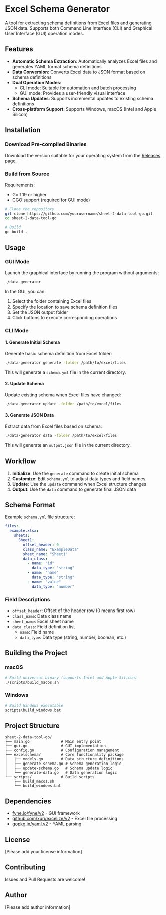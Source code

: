 # Excel Schema Generator

A tool for extracting schema definitions from Excel files and generating JSON data. Supports both Command Line Interface (CLI) and Graphical User Interface (GUI) operation modes.

## Features

- **Automatic Schema Extraction**: Automatically analyzes Excel files and generates YAML format schema definitions
- **Data Conversion**: Converts Excel data to JSON format based on schema definitions
- **Dual Operation Modes**:
  - CLI mode: Suitable for automation and batch processing
  - GUI mode: Provides a user-friendly visual interface
- **Schema Updates**: Supports incremental updates to existing schema definitions
- **Cross-platform Support**: Supports Windows, macOS (Intel and Apple Silicon)

## Installation

### Download Pre-compiled Binaries
Download the version suitable for your operating system from the [Releases](https://github.com/yourusername/sheet-2-data-tool-go/releases) page.

### Build from Source

Requirements:
- Go 1.19 or higher
- CGO support (required for GUI mode)

```bash
# Clone the repository
git clone https://github.com/yourusername/sheet-2-data-tool-go.git
cd sheet-2-data-tool-go

# Build
go build .
```

## Usage

### GUI Mode

Launch the graphical interface by running the program without arguments:

```bash
./data-generator
```

In the GUI, you can:
1. Select the folder containing Excel files
2. Specify the location to save schema definition files
3. Set the JSON output folder
4. Click buttons to execute corresponding operations

### CLI Mode

#### 1. Generate Initial Schema

Generate basic schema definition from Excel folder:

```bash
./data-generator generate -folder /path/to/excel/files
```

This will generate a `schema.yml` file in the current directory.

#### 2. Update Schema

Update existing schema when Excel files have changed:

```bash
./data-generator update -folder /path/to/excel/files
```

#### 3. Generate JSON Data

Extract data from Excel files based on schema:

```bash
./data-generator data -folder /path/to/excel/files
```

This will generate an `output.json` file in the current directory.

## Workflow

1. **Initialize**: Use the `generate` command to create initial schema
2. **Customize**: Edit `schema.yml` to adjust data types and field names
3. **Update**: Use the `update` command when Excel structure changes
4. **Output**: Use the `data` command to generate final JSON data

## Schema Format

Example `schema.yml` file structure:

```yaml
files:
  example.xlsx:
    sheets:
      Sheet1:
        offset_header: 0
        class_name: "ExampleData"
        sheet_name: "Sheet1"
        data_class:
          - name: "id"
            data_type: "string"
          - name: "name"
            data_type: "string"
          - name: "value"
            data_type: "number"
```

### Field Descriptions

- `offset_header`: Offset of the header row (0 means first row)
- `class_name`: Data class name
- `sheet_name`: Excel sheet name
- `data_class`: Field definition list
  - `name`: Field name
  - `data_type`: Data type (string, number, boolean, etc.)

## Building the Project

### macOS

```bash
# Build universal binary (supports Intel and Apple Silicon)
./scripts/build_macos.sh
```

### Windows

```bash
# Build Windows executable
scripts\build_windows.bat
```

## Project Structure

```
sheet-2-data-tool-go/
├── main.go              # Main entry point
├── gui.go               # GUI implementation
├── config.go            # Configuration management
├── excelschema/         # Core functionality package
│   ├── models.go        # Data structure definitions
│   ├── generate-schema.go # Schema generation logic
│   ├── update-schema.go   # Schema update logic
│   └── generate-data.go   # Data generation logic
└── scripts/             # Build scripts
    ├── build_macos.sh
    └── build_windows.bat
```

## Dependencies

- [fyne.io/fyne/v2](https://fyne.io/) - GUI framework
- [github.com/xuri/excelize/v2](https://github.com/qax-os/excelize) - Excel file processing
- [gopkg.in/yaml.v2](https://gopkg.in/yaml.v2) - YAML parsing

## License

[Please add your license information]

## Contributing

Issues and Pull Requests are welcome!

## Author

[Please add author information]